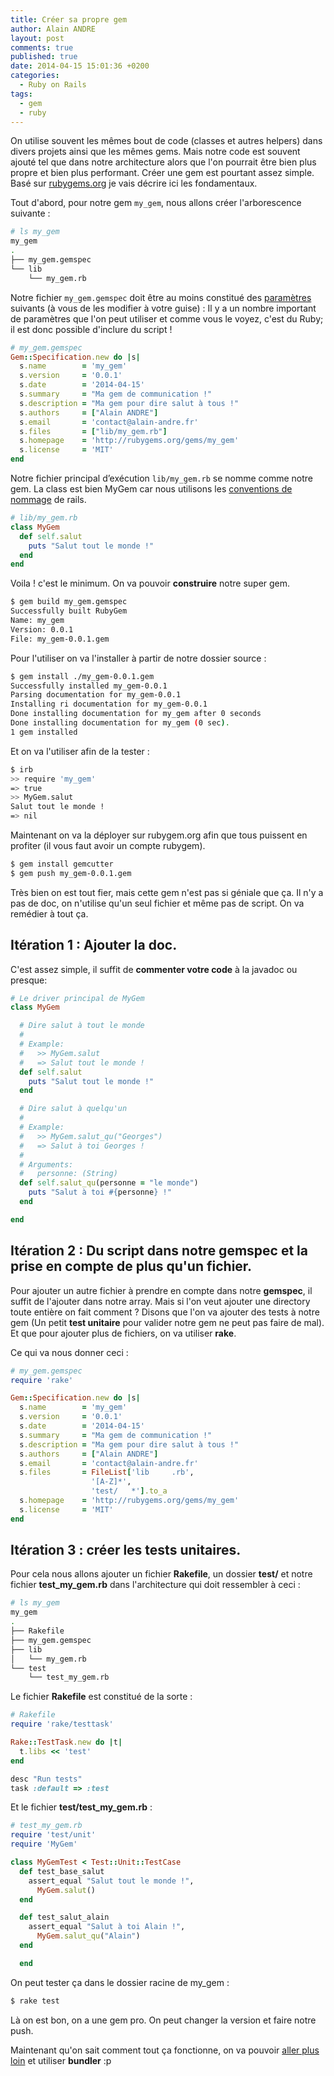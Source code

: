 ```yaml
---
title: Créer sa propre gem
author: Alain ANDRE
layout: post
comments: true
published: true
date: 2014-04-15 15:01:36 +0200
categories:
  - Ruby on Rails
tags:
  - gem
  - ruby
---
```

On utilise souvent les mêmes bout de code (classes et autres helpers) dans divers projets ainsi que les mêmes gems. Mais notre code est souvent ajouté tel que dans notre architecture alors que l'on pourrait être bien plus propre et bien plus performant. Créer une gem est pourtant assez simple. Basé sur [rubygems.org][1] je vais décrire ici les fondamentaux.

Tout d'abord, pour notre gem `my_gem`, nous allons créer l'arborescence suivante :

```bash 
# ls my_gem
my_gem
.
├── my_gem.gemspec
└── lib
    └── my_gem.rb
```

Notre fichier `my_gem.gemspec` doit être au moins constitué des [paramètres][2] suivants (à vous de les modifier à votre guise) : Il y a un nombre important de paramètres que l'on peut utiliser et comme vous le voyez, c'est du Ruby; il est donc possible d'inclure du script !

```ruby 
# my_gem.gemspec
Gem::Specification.new do |s|
  s.name        = 'my_gem'
  s.version     = '0.0.1'
  s.date        = '2014-04-15'
  s.summary     = "Ma gem de communication !"
  s.description = "Ma gem pour dire salut à tous !"
  s.authors     = ["Alain ANDRE"]
  s.email       = 'contact@alain-andre.fr'
  s.files       = ["lib/my_gem.rb"]
  s.homepage    = 'http://rubygems.org/gems/my_gem'
  s.license     = 'MIT'
end
```

Notre fichier principal d’exécution `lib/my_gem.rb` se nomme comme notre gem. La class est bien MyGem car nous utilisons les [conventions de nommage][3] de rails.

```ruby 
# lib/my_gem.rb
class MyGem
  def self.salut
    puts "Salut tout le monde !"
  end
end
```

Voila ! c'est le minimum. On va pouvoir **construire** notre super gem.

```bash
$ gem build my_gem.gemspec
Successfully built RubyGem
Name: my_gem
Version: 0.0.1
File: my_gem-0.0.1.gem
```

Pour l'utiliser on va l'installer à partir de notre dossier source :

```bash
$ gem install ./my_gem-0.0.1.gem
Successfully installed my_gem-0.0.1
Parsing documentation for my_gem-0.0.1
Installing ri documentation for my_gem-0.0.1
Done installing documentation for my_gem after 0 seconds
Done installing documentation for my_gem (0 sec).
1 gem installed
```

Et on va l'utiliser afin de la tester :

```bash
$ irb
>> require 'my_gem'
=> true
>> MyGem.salut
Salut tout le monde !
=> nil
```

Maintenant on va la déployer sur rubygem.org afin que tous puissent en profiter (il vous faut avoir un compte rubygem).

```bash
$ gem install gemcutter
$ gem push my_gem-0.0.1.gem
```

Très bien on est tout fier, mais cette gem n'est pas si géniale que ça. Il n'y a pas de doc, on n'utilise qu'un seul fichier et même pas de script. On va remédier à tout ça.

## Itération 1 : Ajouter la doc.

C'est assez simple, il suffit de **commenter votre code** à la javadoc ou presque:
```ruby my_gem.rb
# Le driver principal de MyGem
class MyGem

  # Dire salut à tout le monde
  #
  # Example:
  #   >> MyGem.salut
  #   => Salut tout le monde !
  def self.salut
    puts "Salut tout le monde !"
  end

  # Dire salut à quelqu'un
  #
  # Example:
  #   >> MyGem.salut_qu("Georges")
  #   => Salut à toi Georges !
  #
  # Arguments:
  #   personne: (String)
  def self.salut_qu(personne = "le monde")
    puts "Salut à toi #{personne} !"
  end

end
```

## Itération 2 : Du script dans notre gemspec et la prise en compte de plus qu'un fichier.

Pour ajouter un autre fichier à prendre en compte dans notre **gemspec**, il suffit de l'ajouter dans notre array. Mais si l'on veut ajouter une directory toute entière on fait comment ? Disons que l'on va ajouter des tests à notre gem (Un petit **test unitaire** pour valider notre gem ne peut pas faire de mal). Et que pour ajouter plus de fichiers, on va utiliser **rake**.

Ce qui va nous donner ceci :

```ruby 
# my_gem.gemspec
require 'rake'

Gem::Specification.new do |s|
  s.name        = 'my_gem'
  s.version     = '0.0.1'
  s.date        = '2014-04-15'
  s.summary     = "Ma gem de communication !"
  s.description = "Ma gem pour dire salut à tous !"
  s.authors     = ["Alain ANDRE"]
  s.email       = 'contact@alain-andre.fr'
  s.files       = FileList['lib     .rb',
                  '[A-Z]*',
                  'test/   *'].to_a
  s.homepage    = 'http://rubygems.org/gems/my_gem'
  s.license     = 'MIT'
end
```

## Itération 3 : créer les tests unitaires.

Pour cela nous allons ajouter un fichier **Rakefile**, un dossier **test/** et notre fichier **test\_my\_gem.rb** dans l'architecture qui doit ressembler à ceci :

```bash 
# ls my_gem
my_gem
.
├── Rakefile
├── my_gem.gemspec
├── lib
│   └── my_gem.rb
└── test
    └── test_my_gem.rb
```

Le fichier **Rakefile** est constitué de la sorte :

```ruby 
# Rakefile
require 'rake/testtask'

Rake::TestTask.new do |t|
  t.libs << 'test'
end

desc "Run tests"
task :default => :test
```

Et le fichier **test/test\_my\_gem.rb** :

```ruby 
# test_my_gem.rb
require 'test/unit'
require 'MyGem'

class MyGemTest < Test::Unit::TestCase
  def test_base_salut
    assert_equal "Salut tout le monde !",
      MyGem.salut()
  end

  def test_salut_alain
    assert_equal "Salut à toi Alain !",
      MyGem.salut_qu("Alain")
  end

  end
```

On peut tester ça dans le dossier racine de my_gem :

```bash
$ rake test
```

Là on est bon, on a une gem pro. On peut changer la version et faire notre push.

Maintenant qu'on sait comment tout ça fonctionne, on va pouvoir [aller plus loin][4] et utiliser **bundler** :p

 [1]: http://guides.rubygems.org/
 [2]: http://guides.rubygems.org/specification-reference
 [3]: http://guides.rubygems.org/name-your-gem/
 [4]: http://www.alain-andre.fr/?p=1711

